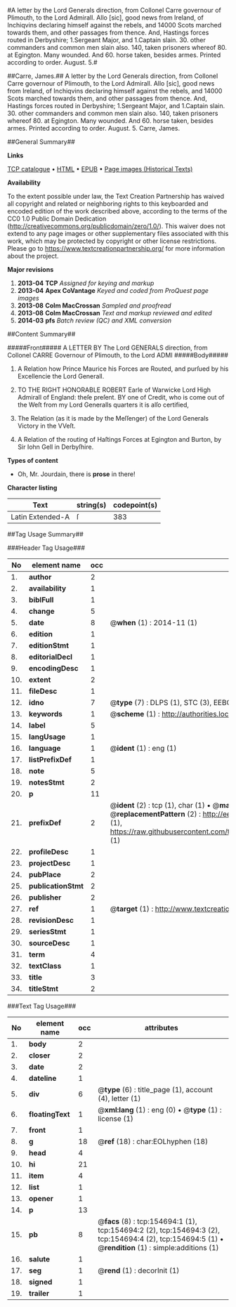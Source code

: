 #A letter by the Lord Generals direction, from Collonel Carre governour of Plimouth, to the Lord Admirall. Allo [sic], good news from Ireland, of Inchiqvins declaring himself against the rebels, and 14000 Scots marched towards them, and other passages from thence. And, Hastings forces routed in Derbyshire; 1.Sergeant Major, and 1.Captain slain. 30. other commanders and common men slain also. 140, taken prisoners whereof 80. at Egington. Many wounded. And 60. horse taken, besides armes. Printed according to order. August. 5.#

##Carre, James.##
A letter by the Lord Generals direction, from Collonel Carre governour of Plimouth, to the Lord Admirall. Allo [sic], good news from Ireland, of Inchiqvins declaring himself against the rebels, and 14000 Scots marched towards them, and other passages from thence. And, Hastings forces routed in Derbyshire; 1.Sergeant Major, and 1.Captain slain. 30. other commanders and common men slain also. 140, taken prisoners whereof 80. at Egington. Many wounded. And 60. horse taken, besides armes. Printed according to order. August. 5.
Carre, James.

##General Summary##

**Links**

[TCP catalogue](http://www.ota.ox.ac.uk/tcp/)  • 
[HTML](http://tei.it.ox.ac.uk/tcp/Texts-HTML/free/A80/A80605.html)  • 
[EPUB](http://tei.it.ox.ac.uk/tcp/Texts-EPUB/free/A80/A80605.epub) • 
[Page images (Historical Texts)](https://historicaltexts.jisc.ac.uk/eebo-99873058e)

**Availability**

To the extent possible under law, the Text Creation Partnership has waived all copyright and related or neighboring rights to this keyboarded and encoded edition of the work described above, according to the terms of the CC0 1.0 Public Domain Dedication (http://creativecommons.org/publicdomain/zero/1.0/). This waiver does not extend to any page images or other supplementary files associated with this work, which may be protected by copyright or other license restrictions. Please go to https://www.textcreationpartnership.org/ for more information about the project.

**Major revisions**

1. __2013-04__ __TCP__ *Assigned for keying and markup*
1. __2013-04__ __Apex CoVantage__ *Keyed and coded from ProQuest page images*
1. __2013-08__ __Colm MacCrossan__ *Sampled and proofread*
1. __2013-08__ __Colm MacCrossan__ *Text and markup reviewed and edited*
1. __2014-03__ __pfs__ *Batch review (QC) and XML conversion*

##Content Summary##

#####Front#####
A LETTER BY The Lord GENERALS direction, from Collonel CARRE Governour of Plimouth, to the Lord ADMI
#####Body#####

1. A Relation how Prince Maurice his Forces are Routed, and purſued by his Excellencie the Lord Generall.

1. TO THE RIGHT HONORABLE ROBERT Earle of Warwicke Lord High Admirall of England: theſe preſent.
BY one of Credit, who is come out of the Weſt from my Lord Generalls quarters it is alſo certified, 
1. The Relation (as it is made by the Meſſenger) of the Lord Generals Victory in the VVeſt.

1. A Relation of the routing of Haſtings Forces at Egington and Burton, by Sir Iohn Gell in Derbyſhire.

**Types of content**

  * Oh, Mr. Jourdain, there is **prose** in there!

**Character listing**


|Text|string(s)|codepoint(s)|
|---|---|---|
|Latin Extended-A|ſ|383|

##Tag Usage Summary##

###Header Tag Usage###

|No|element name|occ|attributes|
|---|---|---|---|
|1.|__author__|2||
|2.|__availability__|1||
|3.|__biblFull__|1||
|4.|__change__|5||
|5.|__date__|8| @__when__ (1) : 2014-11 (1)|
|6.|__edition__|1||
|7.|__editionStmt__|1||
|8.|__editorialDecl__|1||
|9.|__encodingDesc__|1||
|10.|__extent__|2||
|11.|__fileDesc__|1||
|12.|__idno__|7| @__type__ (7) : DLPS (1), STC (3), EEBO-CITATION (1), PROQUEST (1), VID (1)|
|13.|__keywords__|1| @__scheme__ (1) : http://authorities.loc.gov/ (1)|
|14.|__label__|5||
|15.|__langUsage__|1||
|16.|__language__|1| @__ident__ (1) : eng (1)|
|17.|__listPrefixDef__|1||
|18.|__note__|5||
|19.|__notesStmt__|2||
|20.|__p__|11||
|21.|__prefixDef__|2| @__ident__ (2) : tcp (1), char (1)  •  @__matchPattern__ (2) : ([0-9\-]+):([0-9IVX]+) (1), (.+) (1)  •  @__replacementPattern__ (2) : http://eebo.chadwyck.com/downloadtiff?vid=$1&page=$2 (1), https://raw.githubusercontent.com/textcreationpartnership/Texts/master/tcpchars.xml#$1 (1)|
|22.|__profileDesc__|1||
|23.|__projectDesc__|1||
|24.|__pubPlace__|2||
|25.|__publicationStmt__|2||
|26.|__publisher__|2||
|27.|__ref__|1| @__target__ (1) : http://www.textcreationpartnership.org/docs/. (1)|
|28.|__revisionDesc__|1||
|29.|__seriesStmt__|1||
|30.|__sourceDesc__|1||
|31.|__term__|4||
|32.|__textClass__|1||
|33.|__title__|3||
|34.|__titleStmt__|2||


###Text Tag Usage###

|No|element name|occ|attributes|
|---|---|---|---|
|1.|__body__|2||
|2.|__closer__|2||
|3.|__date__|2||
|4.|__dateline__|1||
|5.|__div__|6| @__type__ (6) : title_page (1), account (4), letter (1)|
|6.|__floatingText__|1| @__xml:lang__ (1) : eng (0)  •  @__type__ (1) : license (1)|
|7.|__front__|1||
|8.|__g__|18| @__ref__ (18) : char:EOLhyphen (18)|
|9.|__head__|4||
|10.|__hi__|21||
|11.|__item__|4||
|12.|__list__|1||
|13.|__opener__|1||
|14.|__p__|13||
|15.|__pb__|8| @__facs__ (8) : tcp:154694:1 (1), tcp:154694:2 (2), tcp:154694:3 (2), tcp:154694:4 (2), tcp:154694:5 (1)  •  @__rendition__ (1) : simple:additions (1)|
|16.|__salute__|1||
|17.|__seg__|1| @__rend__ (1) : decorInit (1)|
|18.|__signed__|1||
|19.|__trailer__|1||
